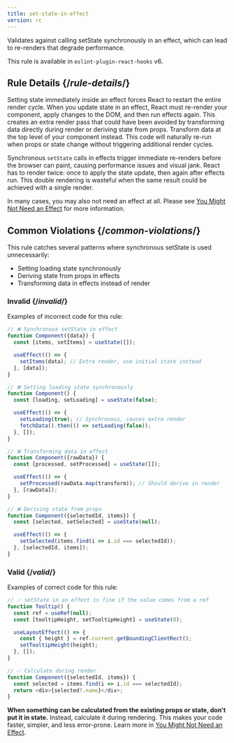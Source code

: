 ```yaml
---
title: set-state-in-effect
version: rc
---
```


<Intro>

Validates against calling setState synchronously in an effect, which can lead to re-renders that degrade performance.

</Intro>

<Note>

This rule is available in `eslint-plugin-react-hooks` v6.

</Note>

## Rule Details {/*rule-details*/}

Setting state immediately inside an effect forces React to restart the entire render cycle. When you update state in an effect, React must re-render your component, apply changes to the DOM, and then run effects again. This creates an extra render pass that could have been avoided by transforming data directly during render or deriving state from props. Transform data at the top level of your component instead. This code will naturally re-run when props or state change without triggering additional render cycles.

Synchronous `setState` calls in effects trigger immediate re-renders before the browser can paint, causing performance issues and visual jank. React has to render twice: once to apply the state update, then again after effects run. This double rendering is wasteful when the same result could be achieved with a single render.

In many cases, you may also not need an effect at all. Please see [You Might Not Need an Effect](/learn/you-might-not-need-an-effect) for more information.

## Common Violations {/*common-violations*/}

This rule catches several patterns where synchronous setState is used unnecessarily:

- Setting loading state synchronously
- Deriving state from props in effects
- Transforming data in effects instead of render

### Invalid {/*invalid*/}

Examples of incorrect code for this rule:

```js
// ❌ Synchronous setState in effect
function Component({data}) {
  const [items, setItems] = useState([]);

  useEffect(() => {
    setItems(data); // Extra render, use initial state instead
  }, [data]);
}

// ❌ Setting loading state synchronously
function Component() {
  const [loading, setLoading] = useState(false);

  useEffect(() => {
    setLoading(true); // Synchronous, causes extra render
    fetchData().then(() => setLoading(false));
  }, []);
}

// ❌ Transforming data in effect
function Component({rawData}) {
  const [processed, setProcessed] = useState([]);

  useEffect(() => {
    setProcessed(rawData.map(transform)); // Should derive in render
  }, [rawData]);
}

// ❌ Deriving state from props
function Component({selectedId, items}) {
  const [selected, setSelected] = useState(null);

  useEffect(() => {
    setSelected(items.find(i => i.id === selectedId));
  }, [selectedId, items]);
}
```

### Valid {/*valid*/}

Examples of correct code for this rule:

```js
// ✅ setState in an effect is fine if the value comes from a ref
function Tooltip() {
  const ref = useRef(null);
  const [tooltipHeight, setTooltipHeight] = useState(0);

  useLayoutEffect(() => {
    const { height } = ref.current.getBoundingClientRect();
    setTooltipHeight(height);
  }, []);
}

// ✅ Calculate during render
function Component({selectedId, items}) {
  const selected = items.find(i => i.id === selectedId);
  return <div>{selected?.name}</div>;
}
```

**When something can be calculated from the existing props or state, don't put it in state.** Instead, calculate it during rendering. This makes your code faster, simpler, and less error-prone. Learn more in [You Might Not Need an Effect](/learn/you-might-not-need-an-effect).
